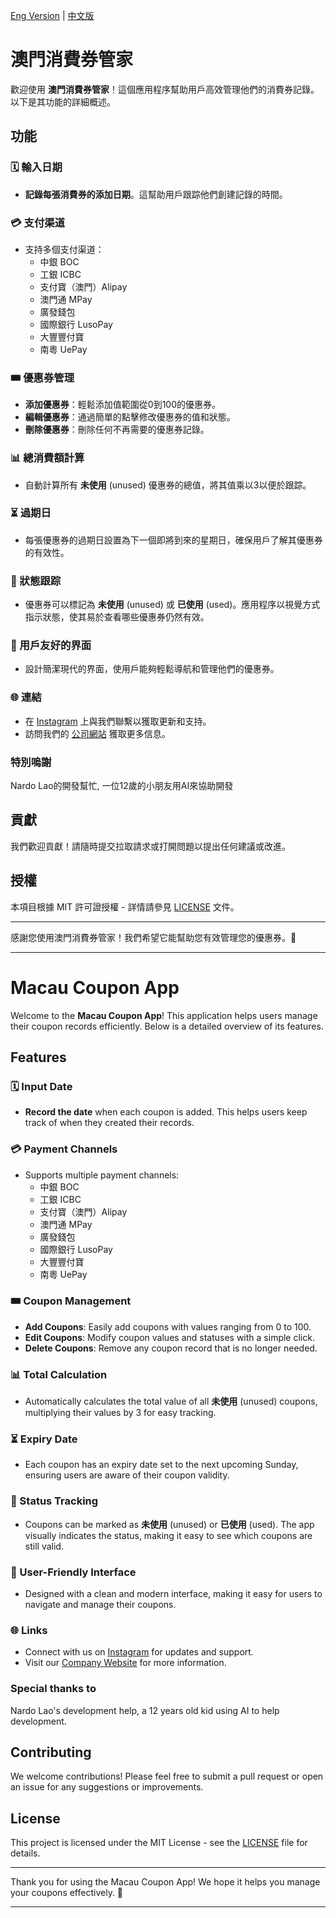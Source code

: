 [Eng Version](#macau-coupon-app) | [中文版](#澳門消費券管家)

# 澳門消費券管家

歡迎使用 **澳門消費券管家**！這個應用程序幫助用戶高效管理他們的消費券記錄。以下是其功能的詳細概述。

## 功能

### 🗓️ 輸入日期
- **記錄每張消費券的添加日期**。這幫助用戶跟踪他們創建記錄的時間。

### 💳 支付渠道
- 支持多個支付渠道：
  - 中銀 BOC
  - 工銀 ICBC
  - 支付寶（澳門）Alipay
  - 澳門通 MPay
  - 廣發錢包
  - 國際銀行 LusoPay
  - 大豐豐付寶
  - 南粵 UePay

### 🎟️ 優惠券管理
- **添加優惠券**：輕鬆添加值範圍從0到100的優惠券。
- **編輯優惠券**：通過簡單的點擊修改優惠券的值和狀態。
- **刪除優惠券**：刪除任何不再需要的優惠券記錄。

### 📊 總消費額計算
- 自動計算所有 **未使用** (unused) 優惠券的總值，將其值乘以3以便於跟踪。

### ⏳ 過期日
- 每張優惠券的過期日設置為下一個即將到來的星期日，確保用戶了解其優惠券的有效性。

### 🔄 狀態跟踪
- 優惠券可以標記為 **未使用** (unused) 或 **已使用** (used)。應用程序以視覺方式指示狀態，使其易於查看哪些優惠券仍然有效。

### 📱 用戶友好的界面
- 設計簡潔現代的界面，使用戶能夠輕鬆導航和管理他們的優惠券。

### 🌐 連結
- 在 [Instagram](https://www.instagram.com/eyesquareai/) 上與我們聯繫以獲取更新和支持。
- 訪問我們的 [公司網站](https://eyesquare.my.canva.site/home) 獲取更多信息。

### 特別嗚謝
Nardo Lao的開發幫忙, 一位12歲的小朋友用AI來協助開發 

## 貢獻

我們歡迎貢獻！請隨時提交拉取請求或打開問題以提出任何建議或改進。

## 授權

本項目根據 MIT 許可證授權 - 詳情請參見 [LICENSE](LICENSE) 文件。

---

感謝您使用澳門消費券管家！我們希望它能幫助您有效管理您的優惠券。🎉

---

# Macau Coupon App

Welcome to the **Macau Coupon App**! This application helps users manage their coupon records efficiently. Below is a detailed overview of its features.

## Features

### 🗓️ Input Date
- **Record the date** when each coupon is added. This helps users keep track of when they created their records.

### 💳 Payment Channels
- Supports multiple payment channels:
  - 中銀 BOC
  - 工銀 ICBC
  - 支付寶（澳門）Alipay
  - 澳門通 MPay
  - 廣發錢包
  - 國際銀行 LusoPay
  - 大豐豐付寶
  - 南粵 UePay

### 🎟️ Coupon Management
- **Add Coupons**: Easily add coupons with values ranging from 0 to 100.
- **Edit Coupons**: Modify coupon values and statuses with a simple click.
- **Delete Coupons**: Remove any coupon record that is no longer needed.

### 📊 Total Calculation
- Automatically calculates the total value of all **未使用** (unused) coupons, multiplying their values by 3 for easy tracking.

### ⏳ Expiry Date
- Each coupon has an expiry date set to the next upcoming Sunday, ensuring users are aware of their coupon validity.

### 🔄 Status Tracking
- Coupons can be marked as **未使用** (unused) or **已使用** (used). The app visually indicates the status, making it easy to see which coupons are still valid.

### 📱 User-Friendly Interface
- Designed with a clean and modern interface, making it easy for users to navigate and manage their coupons.

### 🌐 Links
- Connect with us on [Instagram](https://www.instagram.com/eyesquareai/) for updates and support.
- Visit our [Company Website](https://eyesquare.my.canva.site/home) for more information.

### Special thanks to
Nardo Lao's development help, a 12 years old kid using AI to help development.

## Contributing

We welcome contributions! Please feel free to submit a pull request or open an issue for any suggestions or improvements.

## License

This project is licensed under the MIT License - see the [LICENSE](LICENSE) file for details.

---

Thank you for using the Macau Coupon App! We hope it helps you manage your coupons effectively. 🎉

---
